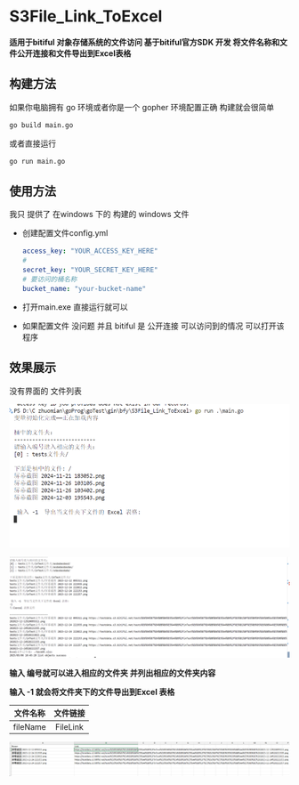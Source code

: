 # S3File_Link_ToExcel
**适用于bitiful 对象存储系统的文件访问    基于bitiful官方SDK 开发  将文件名称和文件公开连接和文件导出到Excel表格**

## 构建方法 

如果你电脑拥有 go 环境或者你是一个 gopher  环境配置正确 构建就会很简单

```bash
go build main.go
```

或者直接运行 

```bash
go run main.go
```

## 使用方法

我只 提供了 在windows 下的 构建的 windows 文件 

- 创建配置文件config.yml 

  ```yaml
  access_key: "YOUR_ACCESS_KEY_HERE"
  # 
  secret_key: "YOUR_SECRET_KEY_HERE"
  # 要访问的桶名称
  bucket_name: "your-bucket-name"
  ```

- 打开main.exe 直接运行就可以

- 如果配置文件 没问题 并且 bitiful 是 公开连接 可以访问到的情况 可以打开该程序

## 效果展示

没有界面的 文件列表

![image-20250306103036332](README.assets/image-20250306103036332.png)

<img src="README.assets/image-20250306104538923.png" alt="image-20250306104538923" style="zoom:50%;" />

**输入 编号就可以进入相应的文件夹  并列出相应的文件夹内容**

**输入 -1 就会将文件夹下的文件导出到Excel 表格** 

| 文件名称 | 文件链接 |
| :------: | :------: |
| fileName | FileLink |



![image-20250306104609472](README.assets/image-20250306104609472.png)





























